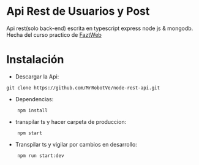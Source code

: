 # Api Rest de Usuarios y Post
Api rest(solo back-end) escrita en typescript express node js & mongodb. Hecha del curso practico de [FaztWeb](https://www.youtube.com/watch?v=Ot2LiEzR9Vo)

# Instalación 

* Descargar la Api:
```
git clone https://github.com/MrRobotVe/node-rest-api.git
```

* Dependencias:
```
    npm install
```

* transpilar ts y hacer carpeta de produccion:
```
    npm start
```

* Transpilar ts y vigilar por cambios en desarrollo:
```
    npm run start:dev
```